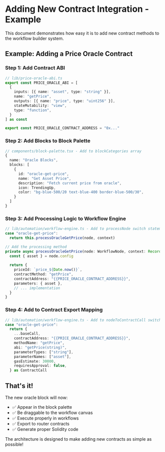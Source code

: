 # Adding New Contract Integration - Example

This document demonstrates how easy it is to add new contract methods to the workflow builder system.

## Example: Adding a Price Oracle Contract

### Step 1: Add Contract ABI
```typescript
// lib/price-oracle-abi.ts
export const PRICE_ORACLE_ABI = [
  {
    inputs: [{ name: "asset", type: "string" }],
    name: "getPrice",
    outputs: [{ name: "price", type: "uint256" }],
    stateMutability: "view",
    type: "function",
  }
] as const

export const PRICE_ORACLE_CONTRACT_ADDRESS = "0x..."
```

### Step 2: Add Blocks to Block Palette
```typescript
// components/block-palette.tsx - Add to blockCategories array
{
  name: "Oracle Blocks",
  blocks: [
    {
      id: "oracle-get-price",
      name: "Get Asset Price",
      description: "Fetch current price from oracle",
      icon: TrendingUp,
      color: "bg-blue-500/20 text-blue-400 border-blue-500/30",
    }
  ]
}
```

### Step 3: Add Processing Logic to Workflow Engine
```typescript
// lib/automation/workflow-engine.ts - Add to processNode switch statement
case "oracle-get-price":
  return this.processOracleGetPrice(node, context)

// Add the processing method
private async processOracleGetPrice(node: WorkflowNode, context: Record<string, any>) {
  const { asset } = node.config
  
  return {
    priceId: `price_${Date.now()}`,
    contractMethod: "getPrice",
    contractAddress: "{{PRICE_ORACLE_CONTRACT_ADDRESS}}",
    parameters: { asset },
    // ... implementation
  }
}
```

### Step 4: Add to Contract Export Mapping
```typescript
// lib/automation/workflow-engine.ts - Add to nodeToContractCall switch statement
case "oracle-get-price":
  return {
    ...baseCall,
    contractAddress: "{{PRICE_ORACLE_CONTRACT_ADDRESS}}",
    methodName: "getPrice",
    abi: "getPrice(string)",
    parameterTypes: ["string"],
    parameterNames: ["asset"],
    gasEstimate: 30000,
    requiresApproval: false,
  } as ContractCall
```

## That's it! 

The new oracle block will now:
- ✅ Appear in the block palette
- ✅ Be draggable to the workflow canvas  
- ✅ Execute properly in workflows
- ✅ Export to router contracts
- ✅ Generate proper Solidity code

The architecture is designed to make adding new contracts as simple as possible!
